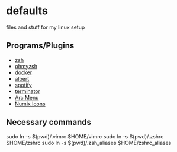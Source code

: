 # defaults
files and stuff for my linux setup

## Programs/Plugins

- [zsh](https://github.com/robbyrussell/oh-my-zsh/wiki/Installing-ZSH)  
- [ohmyzsh](https://github.com/robbyrussell/oh-my-zsh)
- [docker](https://docs.docker.com/install/linux/docker-ce/ubuntu/)
- [albert](https://albertlauncher.github.io/docs/installing/)
- [spotify](https://www.spotify.com/us/download/linux/)
- [terminator](https://gnometerminator.blogspot.com/p/introduction.html)
- [Arc Menu](https://www.fossmint.com/arc-menu-an-alternative-app-launcher-for-gnome-shell/)
- [Numix Icons](https://github.com/numixproject/numix-icon-theme)

## Necessary commands
sudo ln -s $(pwd)/.vimrc $HOME/vimrc
sudo ln -s $(pwd)/.zshrc $HOME/zshrc
sudo ln -s $(pwd)/.zsh_aliases $HOME/zshrc_aliases